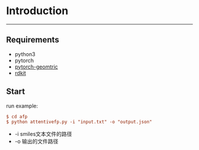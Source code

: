 # Introduction
---
## Requirements
* python3
* pytorch
* [pytorch-geomtric](https://github.com/rusty1s/pytorch_geometric)
* [rdkit](http://www.rdkit.org/docs/Install.html)
## Start
run example: 
 ```ini
 $ cd afp 
 $ python attentivefp.py -i "input.txt" -o "output.json"
 ```
* -i smiles文本文件的路径
* -o 输出的文件路径

